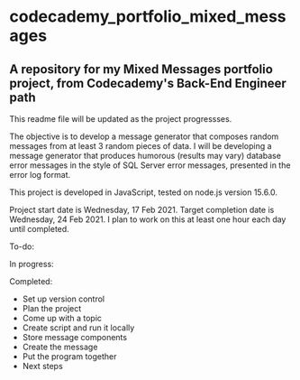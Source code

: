# codecademy_portfolio_mixed_messages
## A repository for my Mixed Messages portfolio project, from Codecademy's Back-End Engineer path

This readme file will be updated as the project progressses.

The objective is to develop a message generator that composes random messages from at least 3 random pieces of data. I will be developing a message generator that produces humorous (results may vary) database error messages in the style of SQL Server error messages, presented in the error log format.

This project is developed in JavaScript, tested on node.js version 15.6.0.

Project start date is Wednesday, 17 Feb 2021. Target completion date is Wednesday, 24 Feb 2021. I plan to work on this at least one hour each day until completed.

To-do:

In progress:

Completed:

* Set up version control
* Plan the project
* Come up with a topic
* Create script and run it locally
* Store message components
* Create the message
* Put the program together
* Next steps